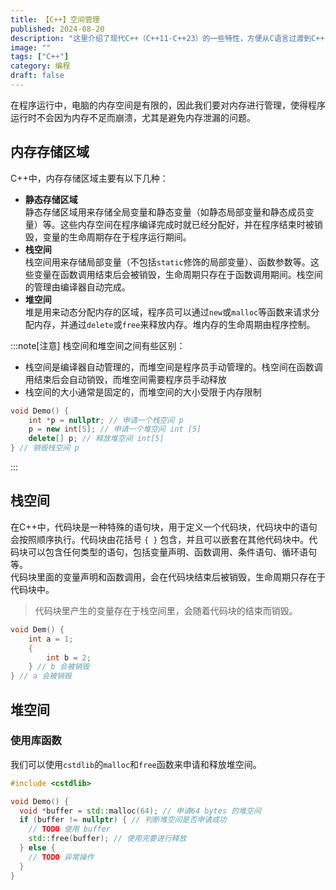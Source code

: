 ```yaml
---
title: 【C++】空间管理
published: 2024-08-20
description: "这里介绍了现代C++（C++11-C++23）的一些特性，方便从C语言过渡到C++"
image: ""
tags: ["C++"]
category: 编程
draft: false
---
```


在程序运行中，电脑的内存空间是有限的，因此我们要对内存进行管理，使得程序运行时不会因为内存不足而崩溃，尤其是避免内存泄漏的问题。


## 内存存储区域

C++中，内存存储区域主要有以下几种：
* **静态存储区域**  
  静态存储区域用来存储全局变量和静态变量（如静态局部变量和静态成员变量）等。这些内存空间在程序编译完成时就已经分配好，并在程序结束时被销毁，变量的生命周期存在于程序运行期间。
* **栈空间**  
  栈空间用来存储局部变量（不包括`static`修饰的局部变量）、函数参数等。这些变量在函数调用结束后会被销毁，生命周期只存在于函数调用期间。栈空间的管理由编译器自动完成。
* **堆空间**  
  堆是用来动态分配内存的区域，程序员可以通过`new`或`malloc`等函数来请求分配内存，并通过`delete`或`free`来释放内存。堆内存的生命周期由程序控制。

:::note[注意]
栈空间和堆空间之间有些区别：
* 栈空间是编译器自动管理的，而堆空间是程序员手动管理的。栈空间在函数调用结束后会自动销毁，而堆空间需要程序员手动释放
* 栈空间的大小通常是固定的，而堆空间的大小受限于内存限制
```c++
void Demo() {
    int *p = nullptr; // 申请一个栈空间 p
    p = new int[5]; // 申请一个堆空间 int [5]
    delete[] p; // 释放堆空间 int[5]
} // 销毁栈空间 p
```
:::

## 栈空间

在C++中，代码块是一种特殊的语句块，用于定义一个代码块，代码块中的语句会按照顺序执行。代码块由花括号 `{ }` 包含，并且可以嵌套在其他代码块中。代码块可以包含任何类型的语句，包括变量声明、函数调用、条件语句、循环语句等。  
代码块里面的变量声明和函数调用，会在代码块结束后被销毁，生命周期只存在于代码块中。
> 代码块里产生的变量存在于栈空间里，会随着代码块的结束而销毁。
```c++
void Dem() {
    int a = 1;
    {
        int b = 2;
    } // b 会被销毁
} // a 会被销毁
```

## 堆空间

### 使用库函数
我们可以使用`cstdlib`的`malloc`和`free`函数来申请和释放堆空间。
```c++
#include <cstdlib>

void Demo() {
  void *buffer = std::malloc(64); // 申请64 bytes 的堆空间
  if (buffer != nullptr) { // 判断堆空间是否申请成功
    // TODO 使用 buffer
    std::free(buffer); // 使用完要进行释放
  } else {
    // TODO 异常操作
  }
}
```